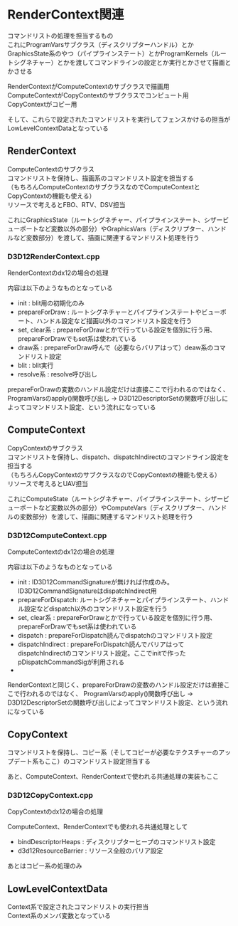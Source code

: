 # RenderContext関連
コマンドリストの処理を担当するもの  
これにProgramVarsサブクラス（ディスクリプターハンドル）とかGraphicsState系のやつ（パイプラインステート）とかProgramKernels（ルートシグネチャー）とかを渡してコマンドラインの設定とか実行とかさせて描画とかさせる  

RenderContextがComputeContextのサブクラスで描画用  
ComputeContextがCopyContextのサブクラスでコンピュート用  
CopyContextがコピー用  

そして、これらで設定されたコマンドリストを実行してフェンスかけるの担当がLowLevelContextDataとなっている  

## RenderContext
ComputeContextのサブクラス  
コマンドリストを保持し、描画系のコマンドリスト設定を担当する  
（もちろんComputeContextのサブクラスなのでComputeContextとCopyContextの機能も使える）  
リソースで考えるとFBO、RTV、DSV担当  

これにGraphicsState（ルートシグネチャー、パイプラインステート、シザービューポートなど変数以外の部分）やGraphicsVars（ディスクリプター、ハンドルなど変数部分）を渡して、描画に関連するマンドリスト処理を行う  

### D3D12RenderContext.cpp
RenderContextのdx12の場合の処理  

内容は以下のようなものとなっている  
- init : blit用の初期化のみ  
- prepareForDraw : ルートシグネチャーとパイプラインステートやビューポート、ハンドル設定など描画以外のコマンドリスト設定を行う
- set, clear系 : prepareForDrawとかで行っている設定を個別に行う用、prepareForDrawでもset系は使われている  
- draw系 : prepareForDraw呼んで（必要ならバリアはって）deaw系のコマンドリスト設定  
- blit : blit実行  
- resolve系 : resolve呼び出し  

prepareForDrawの変数のハンドル設定だけは直接ここで行われるのではなく、  ProgramVarsのapply()関数呼び出し -> D3D12DescriptorSetの関数呼び出しによってコマンドリスト設定、という流れになっている  

## ComputeContext
CopyContextのサブクラス  
コマンドリストを保持し、dispatch、dispatchIndirectのコマンドライン設定を担当する  
（もちろんCopyContextのサブクラスなのでCopyContextの機能も使える）  
リソースで考えるとUAV担当   

これにComputeState（ルートシグネチャー、パイプラインステート、シザービューポートなど変数以外の部分）やComputeVars（ディスクリプター、ハンドルの変数部分）を渡して、描画に関連するマンドリスト処理を行う  


### D3D12ComputeContext.cpp
ComputeContextのdx12の場合の処理  

内容は以下のようなものとなっている  
- init : ID3D12CommandSignatureが無ければ作成のみ。ID3D12CommandSignatureはdispatchIndirect用
- prepareForDispatch: ルートシグネチャーとパイプラインステート、ハンドル設定などdispatch以外のコマンドリスト設定を行う
- set, clear系 : prepareForDrawとかで行っている設定を個別に行う用、prepareForDrawでもset系は使われている  
- dispatch : prepareForDispatch読んでdispatchのコマンドリスト設定  
- dispatchIndirect : prepareForDispatch読んでバリアはってdispatchIndirectのコマンドリスト設定。ここでinitで作ったpDispatchCommandSigが利用される  
- 
RenderContextと同じく、prepareForDrawの変数のハンドル設定だけは直接ここで行われるのではなく、  ProgramVarsのapply()関数呼び出し -> D3D12DescriptorSetの関数呼び出しによってコマンドリスト設定、という流れになっている  

## CopyContext
コマンドリストを保持し、コピー系（そしてコピーが必要なテクスチャーのアップデート系もここ）のコマンドリスト設定担当する  

あと、ComputeContext、RenderContextで使われる共通処理の実装もここ   

### D3D12CopyContext.cpp
CopyContextのdx12の場合の処理  

ComputeContext、RenderContextでも使われる共通処理として
- bindDescriptorHeaps : ディスクリプターヒープのコマンドリスト設定
- d3d12ResourceBarrier : リソース全般のバリア設定

あとはコピー系の処理のみ  

## LowLevelContextData
Context系で設定されたコマンドリストの実行担当  
Context系のメンバ変数となっている  
<!--stackedit_data:
eyJoaXN0b3J5IjpbLTk5MTc4MzQ2OSw4MTI2NTM3NTAsLTY4OD
Y4ODM1NCwzNDk0OTM0MjksLTExNjE3NzY3NTYsMTMxNjAwMDUy
MSwxMzk3MDQzNDg0LDEwNjI4ODE3MTQsLTQ0ODUwNTEyOCwxOD
E5ODM0ODgyLC0xMzIwNzU3ODIsLTEzMjMxOTMwOTYsMTEwMDg2
OTE0MiwyODM0NTA2OTksOTQ0NTE1MDkzLC0yODA1MzE0NjYsMT
U0NjAyMDUwOCw5NTY5MjcxMTIsNTc1MDkxODk1LC0xMjMwMzQ2
NDldfQ==
-->